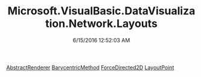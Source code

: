 ﻿---
title: Microsoft.VisualBasic.DataVisualization.Network.Layouts
date: 6/15/2016 12:52:03 AM
---

[AbstractRenderer](T-Microsoft.VisualBasic.DataVisualization.Network.Layouts.AbstractRenderer.html)
[BarycentricMethod](T-Microsoft.VisualBasic.DataVisualization.Network.Layouts.BarycentricMethod.html)
[ForceDirected2D](T-Microsoft.VisualBasic.DataVisualization.Network.Layouts.ForceDirected2D.html)
[LayoutPoint](T-Microsoft.VisualBasic.DataVisualization.Network.Layouts.LayoutPoint.html)
